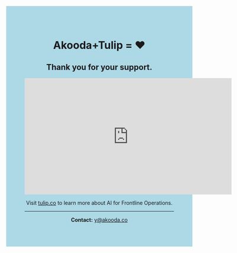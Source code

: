 <div style="background-color: #add8e6; padding: 50px; text-align: center;">

<p align="center"><h1>Akooda+Tulip = ❤️</h1></p>

<p align="center"><h2>Thank you for your support.</h2></p>

<iframe width="560" height="315"
style="display: block; margin: 0 auto;"
src="https://www.youtube.com/embed/GhEYkvbFY4o?autoplay=1"
title="YouTube video player"
frameborder="0"
allow="accelerometer; autoplay; clipboard-write; encrypted-media; gyroscope; picture-in-picture"
allowfullscreen>
</iframe>

<p align="center">Visit <a href="https://tulip.co">tulip.co</a> to learn more about AI for Frontline Operations.</p>

---

**Contact:** [y@akooda.co](mailto:y@akooda.co)
